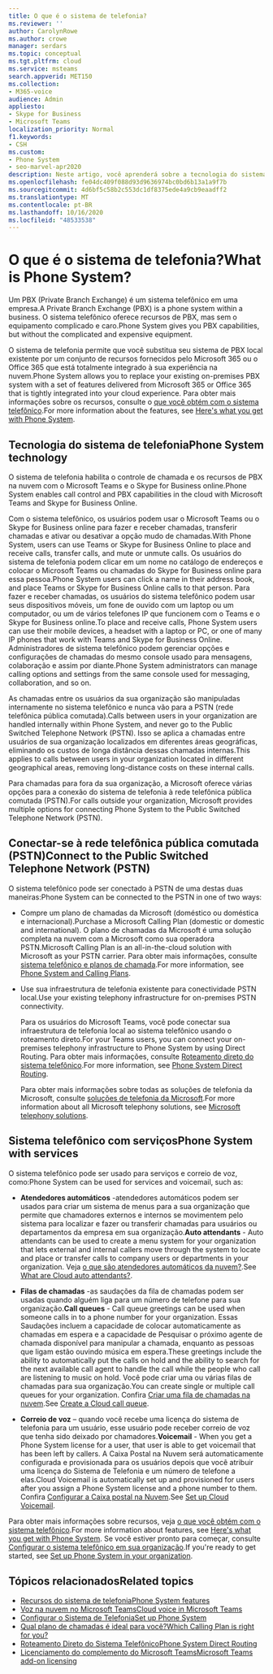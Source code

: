 ```yaml
---
title: O que é o sistema de telefonia?
ms.reviewer: ''
author: CarolynRowe
ms.author: crowe
manager: serdars
ms.topic: conceptual
ms.tgt.pltfrm: cloud
ms.service: msteams
search.appverid: MET150
ms.collection:
- M365-voice
audience: Admin
appliesto:
- Skype for Business
- Microsoft Teams
localization_priority: Normal
f1.keywords:
- CSH
ms.custom:
- Phone System
- seo-marvel-apr2020
description: Neste artigo, você aprenderá sobre a tecnologia do sistema telefônico no Microsoft 365 e no Office 365.
ms.openlocfilehash: fe04dc409f088d93d9636974bc0bd6b13a1a9f7b
ms.sourcegitcommit: 4d6bf5c58b2c553dc1df8375ede4a9cb9eaadff2
ms.translationtype: MT
ms.contentlocale: pt-BR
ms.lasthandoff: 10/16/2020
ms.locfileid: "48533538"
---
```

# <a name="what-is-phone-system"></a><span data-ttu-id="c2a2a-103">O que é o sistema de telefonia?</span><span class="sxs-lookup"><span data-stu-id="c2a2a-103">What is Phone System?</span></span>

<span data-ttu-id="c2a2a-104">Um PBX (Private Branch Exchange) é um sistema telefônico em uma empresa.</span><span class="sxs-lookup"><span data-stu-id="c2a2a-104">A Private Branch Exchange (PBX) is a phone system within a business.</span></span> <span data-ttu-id="c2a2a-105">O sistema telefônico oferece recursos de PBX, mas sem o equipamento complicado e caro.</span><span class="sxs-lookup"><span data-stu-id="c2a2a-105">Phone System gives you PBX capabilities, but without the complicated and expensive equipment.</span></span> 

<span data-ttu-id="c2a2a-106">O sistema de telefonia permite que você substitua seu sistema de PBX local existente por um conjunto de recursos fornecidos pelo Microsoft 365 ou o Office 365 que está totalmente integrado à sua experiência na nuvem.</span><span class="sxs-lookup"><span data-stu-id="c2a2a-106">Phone System allows you to replace your existing on-premises PBX system with a set of features delivered from Microsoft 365 or Office 365 that is tightly integrated into your cloud experience.</span></span> <span data-ttu-id="c2a2a-107">Para obter mais informações sobre os recursos, consulte o [que você obtém com o sistema telefônico](here-s-what-you-get-with-phone-system.md).</span><span class="sxs-lookup"><span data-stu-id="c2a2a-107">For more information about the features, see [Here's what you get with Phone System](here-s-what-you-get-with-phone-system.md).</span></span>

## <a name="phone-system-technology"></a><span data-ttu-id="c2a2a-108">Tecnologia do sistema de telefonia</span><span class="sxs-lookup"><span data-stu-id="c2a2a-108">Phone System technology</span></span>

<span data-ttu-id="c2a2a-109">O sistema de telefonia habilita o controle de chamada e os recursos de PBX na nuvem com o Microsoft Teams e o Skype for Business online.</span><span class="sxs-lookup"><span data-stu-id="c2a2a-109">Phone System enables call control and PBX capabilities in the cloud with Microsoft Teams and Skype for Business Online.</span></span> 
  
<span data-ttu-id="c2a2a-110">Com o sistema telefônico, os usuários podem usar o Microsoft Teams ou o Skype for Business online para fazer e receber chamadas, transferir chamadas e ativar ou desativar a opção mudo de chamadas.</span><span class="sxs-lookup"><span data-stu-id="c2a2a-110">With Phone System, users can use Teams or Skype for Business Online to place and receive calls, transfer calls, and mute or unmute calls.</span></span> <span data-ttu-id="c2a2a-111">Os usuários do sistema de telefonia podem clicar em um nome no catálogo de endereços e colocar o Microsoft Teams ou chamadas do Skype for Business online para essa pessoa.</span><span class="sxs-lookup"><span data-stu-id="c2a2a-111">Phone System users can click a name in their address book, and place Teams or Skype for Business Online calls to that person.</span></span> <span data-ttu-id="c2a2a-112">Para fazer e receber chamadas, os usuários do sistema telefônico podem usar seus dispositivos móveis, um fone de ouvido com um laptop ou um computador, ou um de vários telefones IP que funcionem com o Teams e o Skype for Business online.</span><span class="sxs-lookup"><span data-stu-id="c2a2a-112">To place and receive calls, Phone System users can use their mobile devices, a headset with a laptop or PC, or one of many IP phones that work with Teams and Skype for Business Online.</span></span> <span data-ttu-id="c2a2a-113">Administradores de sistema telefônico podem gerenciar opções e configurações de chamadas do mesmo console usado para mensagens, colaboração e assim por diante.</span><span class="sxs-lookup"><span data-stu-id="c2a2a-113">Phone System administrators can manage calling options and settings from the same console used for messaging, collaboration, and so on.</span></span>
  
<span data-ttu-id="c2a2a-114">As chamadas entre os usuários da sua organização são manipuladas internamente no sistema telefônico e nunca vão para a PSTN (rede telefônica pública comutada).</span><span class="sxs-lookup"><span data-stu-id="c2a2a-114">Calls between users in your organization are handled internally within Phone System, and never go to the Public Switched Telephone Network (PSTN).</span></span> <span data-ttu-id="c2a2a-115">Isso se aplica a chamadas entre usuários de sua organização localizados em diferentes áreas geográficas, eliminando os custos de longa distância dessas chamadas internas.</span><span class="sxs-lookup"><span data-stu-id="c2a2a-115">This applies to calls between users in your organization located in different geographical areas, removing long-distance costs on these internal calls.</span></span>

<span data-ttu-id="c2a2a-116">Para chamadas para fora da sua organização, a Microsoft oferece várias opções para a conexão do sistema de telefonia à rede telefônica pública comutada (PSTN).</span><span class="sxs-lookup"><span data-stu-id="c2a2a-116">For calls outside your organization, Microsoft provides multiple options for connecting Phone System to the Public Switched Telephone Network (PSTN).</span></span>

## <a name="connect-to-the-public-switched-telephone-network-pstn"></a><span data-ttu-id="c2a2a-117">Conectar-se à rede telefônica pública comutada (PSTN)</span><span class="sxs-lookup"><span data-stu-id="c2a2a-117">Connect to the Public Switched Telephone Network (PSTN)</span></span>
  
<span data-ttu-id="c2a2a-118">O sistema telefônico pode ser conectado à PSTN de uma destas duas maneiras:</span><span class="sxs-lookup"><span data-stu-id="c2a2a-118">Phone System can be connected to the PSTN in one of two ways:</span></span>
  
- <span data-ttu-id="c2a2a-119">Compre um plano de chamadas da Microsoft (doméstico ou doméstica e internacional).</span><span class="sxs-lookup"><span data-stu-id="c2a2a-119">Purchase a Microsoft Calling Plan (domestic or domestic and international).</span></span> <span data-ttu-id="c2a2a-120">O plano de chamadas da Microsoft é uma solução completa na nuvem com a Microsoft como sua operadora PSTN.</span><span class="sxs-lookup"><span data-stu-id="c2a2a-120">Microsoft Calling Plan is an all-in-the-cloud solution with Microsoft as your PSTN carrier.</span></span> <span data-ttu-id="c2a2a-121">Para obter mais informações, consulte [sistema telefônico e planos de chamada](calling-plan-landing-page.md).</span><span class="sxs-lookup"><span data-stu-id="c2a2a-121">For more information, see [Phone System and Calling Plans](calling-plan-landing-page.md).</span></span>

- <span data-ttu-id="c2a2a-122">Use sua infraestrutura de telefonia existente para conectividade PSTN local.</span><span class="sxs-lookup"><span data-stu-id="c2a2a-122">Use your existing telephony infrastructure for on-premises PSTN connectivity.</span></span>

  <span data-ttu-id="c2a2a-123">Para os usuários do Microsoft Teams, você pode conectar sua infraestrutura de telefonia local ao sistema telefônico usando o roteamento direto.</span><span class="sxs-lookup"><span data-stu-id="c2a2a-123">For your Teams users, you can connect your on-premises telephony infrastructure to Phone System by using Direct Routing.</span></span> <span data-ttu-id="c2a2a-124">Para obter mais informações, consulte [Roteamento direto do sistema telefônico](direct-routing-landing-page.md).</span><span class="sxs-lookup"><span data-stu-id="c2a2a-124">For more information, see [Phone System Direct Routing](direct-routing-landing-page.md).</span></span>

  <span data-ttu-id="c2a2a-125">Para obter mais informações sobre todas as soluções de telefonia da Microsoft, consulte [soluções de telefonia da Microsoft](https://docs.microsoft.com/SkypeForBusiness/hybrid/msft-telephony-solutions).</span><span class="sxs-lookup"><span data-stu-id="c2a2a-125">For more information about all Microsoft telephony solutions, see [Microsoft telephony solutions](https://docs.microsoft.com/SkypeForBusiness/hybrid/msft-telephony-solutions).</span></span>


## <a name="phone-system-with-services"></a><span data-ttu-id="c2a2a-126">Sistema telefônico com serviços</span><span class="sxs-lookup"><span data-stu-id="c2a2a-126">Phone System with services</span></span>

 <span data-ttu-id="c2a2a-127">O sistema telefônico pode ser usado para serviços e correio de voz, como:</span><span class="sxs-lookup"><span data-stu-id="c2a2a-127">Phone System can be used for services and voicemail, such as:</span></span>

- <span data-ttu-id="c2a2a-128">**Atendedores automáticos** -atendedores automáticos podem ser usados para criar um sistema de menus para a sua organização que permite que chamadores externos e internos se movimentem pelo sistema para localizar e fazer ou transferir chamadas para usuários ou departamentos da empresa em sua organização.</span><span class="sxs-lookup"><span data-stu-id="c2a2a-128">**Auto attendants** -  Auto attendants can be used to create a menu system for your organization that lets external and internal callers move through the system to locate and place or transfer calls to company users or departments in your organization.</span></span> <span data-ttu-id="c2a2a-129">Veja [o que são atendedores automáticos da nuvem?](what-are-phone-system-auto-attendants.md).</span><span class="sxs-lookup"><span data-stu-id="c2a2a-129">See [What are Cloud auto attendants?](what-are-phone-system-auto-attendants.md).</span></span>

- <span data-ttu-id="c2a2a-130">**Filas de chamadas** -as saudações da fila de chamadas podem ser usadas quando alguém liga para um número de telefone para sua organização.</span><span class="sxs-lookup"><span data-stu-id="c2a2a-130">**Call queues** -  Call queue greetings can be used when someone calls in to a phone number for your organization.</span></span> <span data-ttu-id="c2a2a-131">Essas Saudações incluem a capacidade de colocar automaticamente as chamadas em espera e a capacidade de Pesquisar o próximo agente de chamada disponível para manipular a chamada, enquanto as pessoas que ligam estão ouvindo música em espera.</span><span class="sxs-lookup"><span data-stu-id="c2a2a-131">These greetings include the ability to automatically put the calls on hold and the ability to search for the next available call agent to handle the call while the people who call are listening to music on hold.</span></span> <span data-ttu-id="c2a2a-132">Você pode criar uma ou várias filas de chamadas para sua organização.</span><span class="sxs-lookup"><span data-stu-id="c2a2a-132">You can create single or multiple call queues for your organization.</span></span> <span data-ttu-id="c2a2a-133">Confira [Criar uma fila de chamadas na nuvem](create-a-phone-system-call-queue.md).</span><span class="sxs-lookup"><span data-stu-id="c2a2a-133">See [Create a Cloud call queue](create-a-phone-system-call-queue.md).</span></span>

- <span data-ttu-id="c2a2a-134">**Correio de voz** – quando você recebe uma licença do sistema de telefonia para um usuário, esse usuário pode receber correio de voz que tenha sido deixado por chamadores.</span><span class="sxs-lookup"><span data-stu-id="c2a2a-134">**Voicemail** -  When you get a Phone System license for a user, that user is able to get voicemail that has been left by callers.</span></span> <span data-ttu-id="c2a2a-135">A Caixa Postal na Nuvem será automaticamente configurada e provisionada para os usuários depois que você atribuir uma licença do Sistema de Telefonia e um número de telefone a elas.</span><span class="sxs-lookup"><span data-stu-id="c2a2a-135">Cloud Voicemail is automatically set up and provisioned for users after you assign a Phone System license and a phone number to them.</span></span> <span data-ttu-id="c2a2a-136">Confira [Configurar a Caixa postal na Nuvem](set-up-phone-system-voicemail.md).</span><span class="sxs-lookup"><span data-stu-id="c2a2a-136">See [Set up Cloud Voicemail](set-up-phone-system-voicemail.md).</span></span>

<span data-ttu-id="c2a2a-137">Para obter mais informações sobre recursos, veja [o que você obtém com o sistema telefônico](here-s-what-you-get-with-phone-system.md).</span><span class="sxs-lookup"><span data-stu-id="c2a2a-137">For more information about features, see [Here's what you get with Phone System](here-s-what-you-get-with-phone-system.md).</span></span> <span data-ttu-id="c2a2a-138">Se você estiver pronto para começar, consulte [Configurar o sistema telefônico em sua organização](setting-up-your-phone-system.md).</span><span class="sxs-lookup"><span data-stu-id="c2a2a-138">If you're ready to get started, see [Set up Phone System in your organization](setting-up-your-phone-system.md).</span></span>

## <a name="related-topics"></a><span data-ttu-id="c2a2a-139">Tópicos relacionados</span><span class="sxs-lookup"><span data-stu-id="c2a2a-139">Related topics</span></span>

- [<span data-ttu-id="c2a2a-140">Recursos do sistema de telefonia</span><span class="sxs-lookup"><span data-stu-id="c2a2a-140">Phone System features</span></span>](here-s-what-you-get-with-phone-system.md)
- [<span data-ttu-id="c2a2a-141">Voz na nuvem no Microsoft Teams</span><span class="sxs-lookup"><span data-stu-id="c2a2a-141">Cloud voice in Microsoft Teams</span></span>](cloud-voice-landing-page.md)
- [<span data-ttu-id="c2a2a-142">Configurar o Sistema de Telefonia</span><span class="sxs-lookup"><span data-stu-id="c2a2a-142">Set up Phone System</span></span>](setting-up-your-phone-system.md)
- [<span data-ttu-id="c2a2a-143">Qual plano de chamadas é ideal para você?</span><span class="sxs-lookup"><span data-stu-id="c2a2a-143">Which Calling Plan is right for you?</span></span>](calling-plan-landing-page.md)
- [<span data-ttu-id="c2a2a-144">Roteamento Direto do Sistema Telefônico</span><span class="sxs-lookup"><span data-stu-id="c2a2a-144">Phone System Direct Routing</span></span>](direct-routing-landing-page.md)
- [<span data-ttu-id="c2a2a-145">Licenciamento do complemento do Microsoft Teams</span><span class="sxs-lookup"><span data-stu-id="c2a2a-145">Microsoft Teams add-on licensing</span></span>](https://docs.microsoft.com/microsoftteams/teams-add-on-licensing/microsoft-teams-add-on-licensing)


